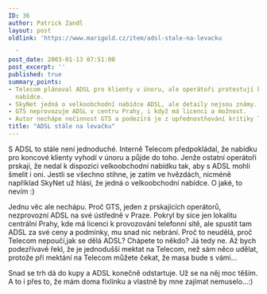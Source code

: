 ```yaml
---
ID: 36
author: Patrick Zandl
layout: post
oldlink: 'https://www.marigold.cz/item/adsl-stale-na-levacku

  '
post_date: 2003-01-13 07:51:00
post_excerpt: ''
published: true
summary_points:
- Telecom plánoval ADSL pro klienty v únoru, ale operátoři protestují kvůli velkoobchodní
  nabídce.
- SkyNet jedná o velkoobchodní nabídce ADSL, ale detaily nejsou známy.
- GTS neprovozuje ADSL v centru Prahy, i když má licenci a možnost.
- Autor nechápe nečinnost GTS a podezírá je z upřednostňování kritiky Telecomu.
title: "ADSL stále na levačku"
---
```


<p>
S ADSL to stále není jednoduché. Interně Telecom předpokládal, že nabídku pro koncové klienty vyhodí v únoru a půjde do toho. Jenže ostatní operátoři prskají, že nedal k dispozici velkoobchodní nabídku tak, aby s ADSL mohli šmelit i oni. Jestli se všechno stihne, je zatím ve hvězdách, nicméně například SkyNet už hlásí, že jedná o velkoobchodní nabídce. O jaké, to nevím :)</p>

<p>
Jednu věc ale nechápu. Proč GTS, jeden z prskajících operátorů, nezprovozní ADSL na své ústředně v Praze. Pokryl by sice jen lokalitu centrální Prahy, kde má licenci k provozování telefonní sítě, ale spustit tam ADSL za své ceny a podmínky, mu snad nic nebrání. Proč to neudělá, proč Telecom nepoučí,jak se dělá ADSL? Chápete to někdo? Já tedy ne. Až bych podezřívavě řekl, že je jednodušší mektat na Telecom, než sám něco udělat, protože při mektání na Telecom můžete čekat, že masa bude s vámi... </p>

<p>
Snad se trh dá do kupy a ADSL konečně odstartuje. Už se na něj moc těším. A to i přes to, že mám doma fixlinku a vlastně by mne zajímat nemuselo...:)</p>